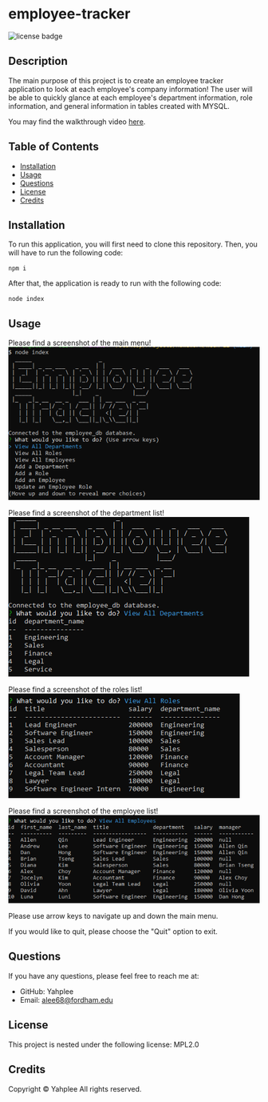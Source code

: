 # employee-tracker

![license badge](https://img.shields.io/badge/license-MPL2.0-brightgreen.svg)

## Description

The main purpose of this project is to create an employee tracker application to look at each employee's company information! The user will be able to quickly glance at each employee's department information, role information, and general information in tables created with MYSQL.

You may find the walkthrough video [here](https://youtu.be/jkeK_pOjC2k/).

## Table of Contents

- [Installation](#installation)
- [Usage](#usage)
- [Questions](#questions)
- [License](#license)
- [Credits](#credits)

## Installation

To run this application, you will first need to clone this repository. Then, you will have to run the following code:

```
npm i
```

After that, the application is ready to run with the following code:

```
node index
```

## Usage

Please find a screenshot of the main menu!
![image of the main menu](./assets/images/main-menu.png)

Please find a screenshot of the department list!
![image of the department list](./assets/images/department-list.png)

Please find a screenshot of the roles list!
![image of the roles list](./assets/images/roles-list.png)

Please find a screenshot of the employee list!
![image of the employee list](./assets/images/employee-list.png)

Please use arrow keys to navigate up and down the main menu.

If you would like to quit, please choose the "Quit" option to exit.

## Questions

If you have any questions, please feel free to reach me at:

- GitHub: Yahplee
- Email: [alee68@fordham.edu](mailto:alee@fordham.edu)

## License

This project is nested under the following license: MPL2.0

## Credits

Copyright © Yahplee All rights reserved.
